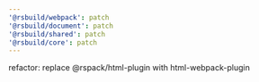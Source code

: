 ```yaml
---
'@rsbuild/webpack': patch
'@rsbuild/document': patch
'@rsbuild/shared': patch
'@rsbuild/core': patch
---
```


refactor: replace @rspack/html-plugin with html-webpack-plugin
